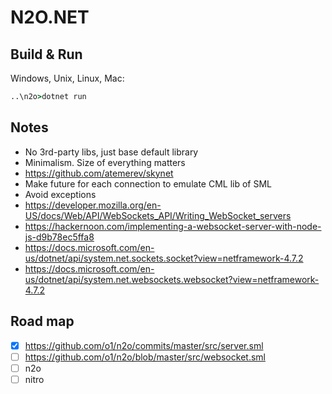 # N2O.NET

## Build & Run
Windows, Unix, Linux, Mac:

```cmd
..\n2o>dotnet run
```

## Notes
* No 3rd-party libs, just base default library
* Minimalism. Size of everything matters
* https://github.com/atemerev/skynet
* Make future for each connection to emulate CML lib of SML
* Avoid exceptions
* https://developer.mozilla.org/en-US/docs/Web/API/WebSockets_API/Writing_WebSocket_servers
* https://hackernoon.com/implementing-a-websocket-server-with-node-js-d9b78ec5ffa8
* https://docs.microsoft.com/en-us/dotnet/api/system.net.sockets.socket?view=netframework-4.7.2
* https://docs.microsoft.com/en-us/dotnet/api/system.net.websockets.websocket?view=netframework-4.7.2


## Road map
- [x] https://github.com/o1/n2o/commits/master/src/server.sml
- [ ] https://github.com/o1/n2o/blob/master/src/websocket.sml
- [ ] n2o
- [ ] nitro
